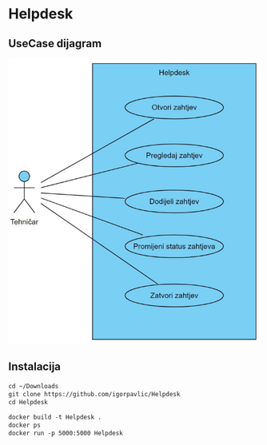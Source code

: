 # Helpdesk

## UseCase dijagram
![alt text](https://github.com/igorpavlic/Helpdesk/blob/main/helpdesk.png)

## Instalacija
```
cd ~/Downloads
git clone https://github.com/igorpavlic/Helpdesk
cd Helpdesk
```
```
docker build -t Helpdesk .
docker ps
docker run -p 5000:5000 Helpdesk
```
